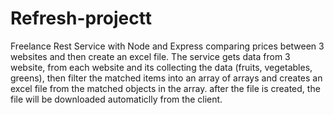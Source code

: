 # Refresh-projectt
Freelance Rest Service with Node and Express comparing prices between 3 websites and then create an excel file.
The service gets data from 3 website, from each website and its collecting the data (fruits, vegetables, greens),
then filter the matched items into an array of arrays and creates an excel file from the matched objects in the array.
after the file is created, the file will be downloaded automaticlly from the client.
